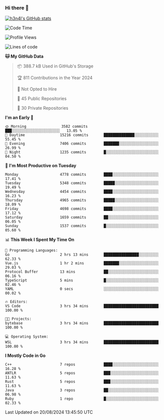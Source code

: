 ### Hi there 👋

[![h3n4l's GitHub stats](https://github-readme-stats.vercel.app/api?username=h3n4l&count_private=true&show_icons=true&theme=radical)](https://github.com/h3n4l/github-readme-stats)

<!--START_SECTION:waka-->
![Code Time](http://img.shields.io/badge/Code%20Time-1%2C907%20hrs%2052%20mins-blue)

![Profile Views](http://img.shields.io/badge/Profile%20Views-1-blue)

![Lines of code](https://img.shields.io/badge/From%20Hello%20World%20I%27ve%20Written-10.8%20million%20lines%20of%20code-blue)

**🐱 My GitHub Data** 

> 📦 388.7 kB Used in GitHub's Storage 
 > 
> 🏆 811 Contributions in the Year 2024
 > 
> 🚫 Not Opted to Hire
 > 
> 📜 45 Public Repositories 
 > 
> 🔑 30 Private Repositories 
 > 
**I'm an Early 🐤** 

```text
🌞 Morning                3582 commits        ███░░░░░░░░░░░░░░░░░░░░░░   13.05 % 
🌆 Daytime                15216 commits       ██████████████░░░░░░░░░░░   55.45 % 
🌃 Evening                7406 commits        ███████░░░░░░░░░░░░░░░░░░   26.99 % 
🌙 Night                  1235 commits        █░░░░░░░░░░░░░░░░░░░░░░░░   04.50 % 
```
📅 **I'm Most Productive on Tuesday** 

```text
Monday                   4778 commits        ████░░░░░░░░░░░░░░░░░░░░░   17.41 % 
Tuesday                  5348 commits        █████░░░░░░░░░░░░░░░░░░░░   19.49 % 
Wednesday                4454 commits        ████░░░░░░░░░░░░░░░░░░░░░   16.23 % 
Thursday                 4965 commits        █████░░░░░░░░░░░░░░░░░░░░   18.09 % 
Friday                   4698 commits        ████░░░░░░░░░░░░░░░░░░░░░   17.12 % 
Saturday                 1659 commits        ██░░░░░░░░░░░░░░░░░░░░░░░   06.05 % 
Sunday                   1537 commits        █░░░░░░░░░░░░░░░░░░░░░░░░   05.60 % 
```


📊 **This Week I Spent My Time On** 

```text
💬 Programming Languages: 
Go                       2 hrs 13 mins       ████████████████░░░░░░░░░   62.33 % 
Vue.js                   1 hr 2 mins         ███████░░░░░░░░░░░░░░░░░░   29.03 % 
Protocol Buffer          13 mins             ██░░░░░░░░░░░░░░░░░░░░░░░   06.16 % 
TypeScript               5 mins              █░░░░░░░░░░░░░░░░░░░░░░░░   02.46 % 
YAML                     0 secs              ░░░░░░░░░░░░░░░░░░░░░░░░░   00.02 % 

🔥 Editors: 
VS Code                  3 hrs 34 mins       █████████████████████████   100.00 % 

🐱‍💻 Projects: 
bytebase                 3 hrs 34 mins       █████████████████████████   100.00 % 

💻 Operating System: 
WSL                      3 hrs 34 mins       █████████████████████████   100.00 % 
```

**I Mostly Code in Go** 

```text
C++                      7 repos             ████░░░░░░░░░░░░░░░░░░░░░   16.28 % 
ANTLR                    5 repos             ███░░░░░░░░░░░░░░░░░░░░░░   11.63 % 
Rust                     5 repos             ███░░░░░░░░░░░░░░░░░░░░░░   11.63 % 
Java                     3 repos             ██░░░░░░░░░░░░░░░░░░░░░░░   06.98 % 
Ruby                     1 repo              █░░░░░░░░░░░░░░░░░░░░░░░░   02.33 % 
```




 Last Updated on 20/08/2024 13:45:50 UTC
<!--END_SECTION:waka-->

